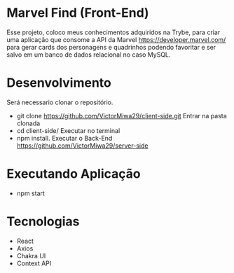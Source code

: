 # Marvel Find (Front-End)

Esse projeto, coloco meus conhecimentos adquiridos na Trybe, para criar uma aplicação que consome a API da Marvel https://developer.marvel.com/ para gerar cards dos personagens e quadrinhos podendo favoritar e ser salvo em um banco de dados relacional no caso MySQL.

# Desenvolvimento

Será necessario clonar o repositório.
 - git clone https://github.com/VictorMiwa29/client-side.git
Entrar na pasta clonada
 - cd client-side/
Executar no terminal
 - npm install.
Executar o Back-End
  https://github.com/VictorMiwa29/server-side
  
# Executando Aplicação
 - npm start

# Tecnologias
 - React
 - Axios
 - Chakra UI
 - Context API


